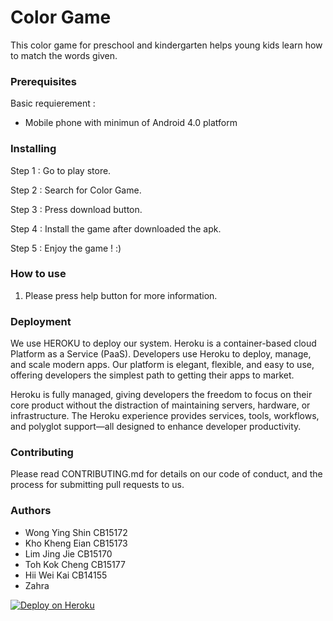# Color Game

This color game for preschool and kindergarten helps young kids learn how to match the words given.

### Prerequisites
Basic requierement :
* Mobile phone with minimun of Android 4.0 platform


### Installing

 Step 1 : Go to play store.
 
 Step 2 : Search for Color Game.
 
 Step 3 : Press download button.
 
 Step 4 : Install the game after downloaded the apk.
 
 Step 5 : Enjoy the game ! :)

### How to use
1. Please press help button for more information.

### Deployment
We use HEROKU to deploy our system. Heroku is a container-based cloud Platform as a Service (PaaS). Developers use Heroku to deploy, manage, and scale modern apps. Our platform is elegant, flexible, and easy to use, offering developers the simplest path to getting their apps to market.

Heroku is fully managed, giving developers the freedom to focus on their core product without the distraction of maintaining servers, hardware, or infrastructure. The Heroku experience provides services, tools, workflows, and polyglot support—all designed to enhance developer productivity.

### Contributing
Please read CONTRIBUTING.md for details on our code of conduct, and the process for submitting pull requests to us.

### Authors
* Wong Ying Shin	CB15172
* Kho Kheng Eian	CB15173
* Lim Jing Jie		CB15170
* Toh Kok Cheng		CB15177
* Hii Wei Kai		CB14155
* Zahra



[![Deploy on Heroku](https://www.herokucdn.com/deploy/button.png)](https://heroku.com/deploy)
